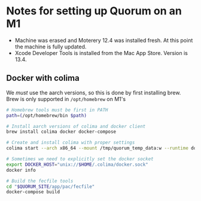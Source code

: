 # Notes for setting up Quorum on an M1
 - Machine was erased and Moterery 12.4 was installed fresh. At this point the machine is fully updated.
 - Xcode Developer Tools is installed from the Mac App Store. Version is 13.4.

## Docker with colima
We *must* use the aarch versions, so this is done by first installing brew. Brew is only supported in `/opt/homebrew` on M1's

```zsh
# Homebrew tools must be first in PATH
path=(/opt/homebrew/bin $path)

# Install aarch versions of colima and docker client
brew install colima docker docker-compose

# Create and install colima with proper settings
colima start --arch x86_64 --mount /tmp/quorum_temp_data:w --runtime docker --cpu 2

# Sometimes we need to explicitly set the docker socket
export DOCKER_HOST="unix://$HOME/.colima/docker.sock"
docker info

# Build the fecfile tools
cd "$QUORUM_SITE/app/pac/fecfile"
docker-compose build
```